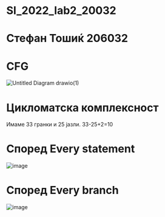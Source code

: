 # SI_2022_lab2_20032
# Стефан Тошиќ 206032
# CFG
![Untitled Diagram drawio(1)](https://user-images.githubusercontent.com/100384226/167510362-62e04e65-fbab-4144-b7d4-4f30442a3fda.svg)

# Цикломатска комплексност
Имаме 33 гранки и 25 јазли.
33-25+2=10
# Според Every statement
![image](https://user-images.githubusercontent.com/100384226/167505174-8424c2c9-c30c-475d-9147-0ea0139d9c91.png)
# Според Every branch
![image](https://user-images.githubusercontent.com/100384226/167648567-dfb200b6-2e9f-463f-bb2b-232e633c149e.png)


